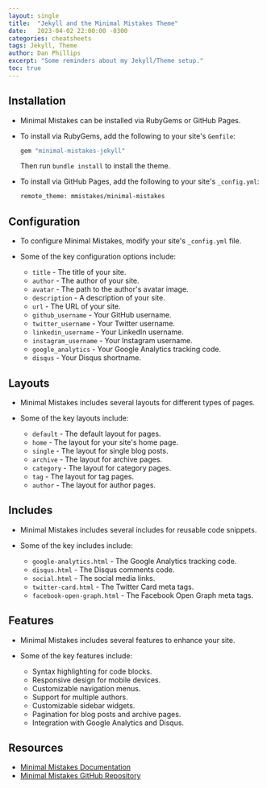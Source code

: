 ```yaml
---
layout: single
title:  "Jekyll and the Minimal Mistakes Theme"
date:   2023-04-02 22:00:00 -0300
categories: cheatsheets
tags: Jekyll, Theme
author: Dan Phillips
excerpt: "Some reminders about my Jekyll/Theme setup."
toc: true
---
```


## Installation

- Minimal Mistakes can be installed via RubyGems or GitHub Pages.
- To install via RubyGems, add the following to your site's `Gemfile`:

  ```ruby
  gem "minimal-mistakes-jekyll"
  ```

  Then run `bundle install` to install the theme.

- To install via GitHub Pages, add the following to your site's `_config.yml`:

  ```bash
  remote_theme: mmistakes/minimal-mistakes
  ```

## Configuration

- To configure Minimal Mistakes, modify your site's `_config.yml` file.
- Some of the key configuration options include:

  - `title` - The title of your site.
  - `author` - The author of your site.
  - `avatar` - The path to the author's avatar image.
  - `description` - A description of your site.
  - `url` - The URL of your site.
  - `github_username` - Your GitHub username.
  - `twitter_username` - Your Twitter username.
  - `linkedin_username` - Your LinkedIn username.
  - `instagram_username` - Your Instagram username.
  - `google_analytics` - Your Google Analytics tracking code.
  - `disqus` - Your Disqus shortname.

## Layouts

- Minimal Mistakes includes several layouts for different types of pages.
- Some of the key layouts include:

  - `default` - The default layout for pages.
  - `home` - The layout for your site's home page.
  - `single` - The layout for single blog posts.
  - `archive` - The layout for archive pages.
  - `category` - The layout for category pages.
  - `tag` - The layout for tag pages.
  - `author` - The layout for author pages.

## Includes

- Minimal Mistakes includes several includes for reusable code snippets.
- Some of the key includes include:

  - `google-analytics.html` - The Google Analytics tracking code.
  - `disqus.html` - The Disqus comments code.
  - `social.html` - The social media links.
  - `twitter-card.html` - The Twitter Card meta tags.
  - `facebook-open-graph.html` - The Facebook Open Graph meta tags.

## Features

- Minimal Mistakes includes several features to enhance your site.
- Some of the key features include:

  - Syntax highlighting for code blocks.
  - Responsive design for mobile devices.
  - Customizable navigation menus.
  - Support for multiple authors.
  - Customizable sidebar widgets.
  - Pagination for blog posts and archive pages.
  - Integration with Google Analytics and Disqus.

## Resources

- [Minimal Mistakes Documentation](https://mmistakes.github.io/minimal-mistakes/docs/quick-start-guide/)
- [Minimal Mistakes GitHub Repository](https://github.com/mmistakes/minimal-mistakes)

